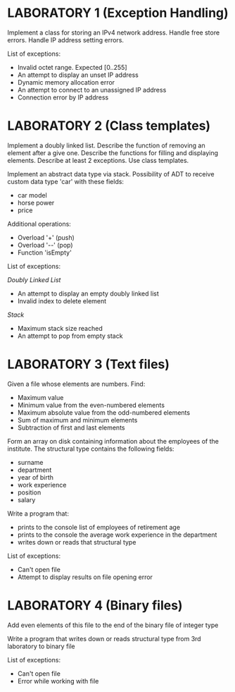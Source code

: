 # LABORATORY 1 (Exception Handling)

Implement a class for storing an IPv4 network address.
Handle free store errors.
Handle IP address setting errors.

List of exceptions:
* Invalid octet range. Expected [0..255]
* An attempt to display an unset IP address
* Dynamic memory allocation error
* An attempt to connect to an unassigned IP address
* Connection error by IP address



# LABORATORY 2 (Class templates)

Implement a doubly linked list.
Describe the function of removing an element after a give one.
Describe the functions for filling and displaying elements.
Describe at least 2 exceptions.
Use class templates. 


Implement an abstract data type via stack.
Possibility of ADT to receive custom data type 'car' with these fields:
* car model
* horse power
* price



Additional operations:
* Overload '+' (push)
* Overload '--' (pop)
* Function 'isEmpty'



List of exceptions:

*Doubly Linked List*
* An attempt to display an empty doubly linked list
* Invalid index to delete element

*Stack*
* Maximum stack size reached
* An attempt to pop from empty stack



# LABORATORY 3 (Text files)

Given a file whose elements are numbers. Find:
* Maximum value
* Minimum value from the even-numbered elements
* Maximum absolute value from the odd-numbered elements
* Sum of maximum and minimum elements
* Subtraction of first and last elements


Form an array on disk containing information about the employees of the institute.
The structural type contains the following fields:
* surname
* department
* year of birth
* work experience
* position
* salary

Write a program that:
* prints to the console list of employees of retirement age
* prints to the console the average work experience in the department
* writes down or reads that structural type


List of exceptions:
* Can't open file
* Attempt to display results on file opening error



# LABORATORY 4 (Binary files)

Add even elements of this file to the end of the binary file of integer type

Write a program that writes down or reads structural type from 3rd laboratory to binary file


List of exceptions:
* Can't open file
* Error while working with file
